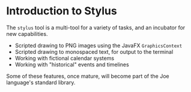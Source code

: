 # Introduction to Stylus

The `stylus` tool is a multi-tool for a variety of tasks, and an incubator
for new capabilities.

- Scripted drawing to PNG images using the JavaFX `GraphicsContext`
- Scripted drawing to monospaced text, for output to the terminal
- Working with fictional calendar systems
- Working with "historical" events and timelines

Some of these features, once mature, will become part of the Joe
language's standard library.

